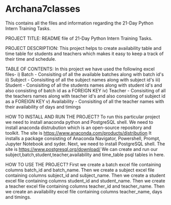 # Archana7classes
This contains all the files and information regarding the 21-Day Python Intern Training Tasks.

PROJECT TITLE:
README file of 21-Day Python Intern Training Tasks.

PROJECT DESCRIPTION:
This project helps to create availability table and time table for students and teachers which makes it easy to keep a track of their time and schedule. 

TABLE OF CONTENTS:
In this project we have used the following excel files-
i) Batch - Consisiting of all the available batches along with batch id's
ii) Subject - Consisiting of all the subject names along with subject id's
iii) Student - Consisiting of all the students names along with student id's and also consisting of batch id as a FOREIGN KEY
iv) Teacher - Consisiting of all the teachers names along with teacher id's and also consisting of subject id as a FOREIGN KEY
v) Availability - Consisiting of all the teacher names with their availability of days and timings

HOW TO INSTALL AND RUN THE PROJECT?
To run this particular project we need to install anaconda python and PostgreSQL shell.
We need to install anaconda distrubution which is an open-source repository and toolkit. 
The site is https://www.anaconda.com/products/distribution 
It installs a package consisting of Anaconda Navigator, Powershell, Prompt, Jupyter Notebook and syder.
Next, we need to install PostgreSQL shell.
The site is https://www.postgresql.org/download/
We can create and run our subject,batch,student,teacher,availability and time_table psql tables in here.

HOW TO USE THE PROJECT?
First we create a batch excel file containing columns batch_id and batch_name. 
Then we create a subject excel file containing columns subject_id and subject_name.
Then we create a student excel file containing columns student_id and student_name.
Then we create a teacher excel file containing columns teacher_id and teacher_name.
Then we create an availability excel file containing columns teacher_name, days and timings.

